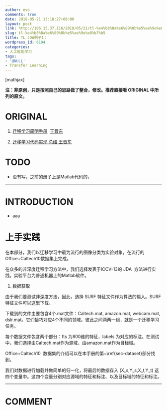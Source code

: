 ```yaml
---
author: evo
comments: true
date: 2018-05-21 13:18:27+00:00
layout: post
link: http://106.15.37.116/2018/05/21/tl-%e4%b8%8a%e6%89%8b%e5%ae%9e%e8%b7%b5/
slug: tl-%e4%b8%8a%e6%89%8b%e5%ae%9e%e8%b7%b5
title: TL JDA例子1：
wordpress_id: 6194
categories:
- 人工智能学习
tags:
- '@NULL'
- Transfer Learning
---
```


<!-- more -->

[mathjax]

**注：非原创，只是按照自己的思路做了整合，修改。推荐直接看 ORIGINAL 中所列的原文。**


# ORIGINAL





 	
  1. [迁移学习简明手册](https://github.com/jindongwang/transferlearning-tutorial)  [王晋东](https://zhuanlan.zhihu.com/p/35352154)

 	
  2. [迁移学习代码实现 总结 王晋东](https://github.com/jindongwang/transferlearning/tree/master/code)




# TODO





 	
  * 没有写，之前的册子上是Matlab代码的，





* * *





# INTRODUCTION





 	
  * aaa







# 上手实践


在本部分，我们以迁移学习中最为流行的图像分类为实验对象，在流行的Office+Caltech10数据集上完成。

在众多的非深度迁移学习方法中，我们选择发表于ICCV-13的 JDA  方法进行实践。实验平台为普通机器上的Matlab软件。

1. 数据获取

由于我们要测试非深度方法，因此，选择 SURF 特征文件作为算法的输入。SURF 特征文件可以[这里](https://pan.baidu.com/s/1bp4g7Av)下载。

下载到的文件主要包含4个.mat文件：Caltech.mat, amazon.mat, webcam.mat, dslr.mat。它们恰巧对应4个不同的领域。彼此之间两两一组，就是一个迁移学习任务。

每个数据文件包含两个部分：fts 为800维的特征，labels 为对应的标注。在测试中，我们选择由Caltech.mat作为源域，由amazon.mat作为目标域。

Office+Caltech10  数据集的介绍可以在本手册的第~\ref{sec-dataset}部分找到。

我们对数据进行加载并做简单的归一化，将最后的数据存入 \(X_s,Y_s,X_t,Y_t\) 这四个变量中。这四个变量分别对应源域的特征和标注、以及目标域的特征和标注。











* * *





# COMMENT



